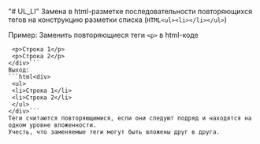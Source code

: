"# UL_LI"
Замена в html-разметке последовательности повторяющихся тегов на конструкцию разметки списка (```HTML<ul><li></li></ul>```)

Пример: Заменить повторяющиеся теги ```<p>``` в html-коде
```<div>
 <p>Строка 1</p>
 <p>Строка 2</p>
</div>```
Выход:
```html<div>
 <ul>
 <li>Строка 1</li>
 <li>Строка 2</li>
 </ul>
</div>```
Теги считаются повторяющимися, если они следуют подряд и находятся на одном уровне вложенности.
Учесть, что заменяемые теги могут быть вложены друг в друга.
